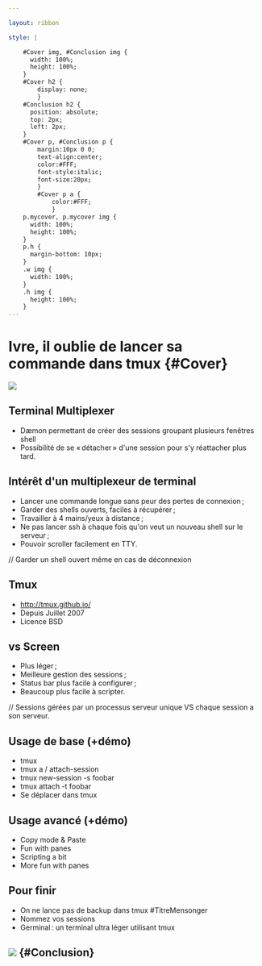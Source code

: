 ```yaml
---

layout: ribbon

style: |

    #Cover img, #Conclusion img {
      width: 100%;
      height: 100%;
    }
    #Cover h2 {
        display: none;
        }
    #Conclusion h2 {
      position: absolute;
      top: 2px;
      left: 2px;
    }
    #Cover p, #Conclusion p {
        margin:10px 0 0;
        text-align:center;
        color:#FFF;
        font-style:italic;
        font-size:20px;
        }
        #Cover p a {
            color:#FFF;
            }
    p.mycover, p.mycover img {
      width: 100%;
      height: 100%;
    }
    p.h {
      margin-bottom: 10px;
    }
    .w img {
      width: 100%;
    }
    .h img {
      height: 100%;
    }
---
```


# Ivre, il oublie de lancer sa commande dans tmux {#Cover}

![](pictures/ivre-cover.png)

## Terminal Multiplexer

- Dæmon permettant de créer des sessions groupant plusieurs fenêtres shell
- Possibilité de se « détacher » d'une session pour s'y réattacher plus tard.

## Intérêt d'un multiplexeur de terminal

- Lancer une commande longue sans peur des pertes de connexion ;
- Garder des shells ouverts, faciles à récupérer ;
- Travailler à 4 mains/yeux à distance ;
- Ne pas lancer ssh à chaque fois qu'on veut un nouveau shell sur le serveur ;
- Pouvoir scroller facilement en TTY.

// Garder un shell ouvert même en cas de déconnexion

## Tmux

- http://tmux.github.io/
- Depuis Juillet 2007
- Licence BSD

## vs Screen

- Plus léger ;
- Meilleure gestion des sessions ;
- Status bar plus facile à configurer ;
- Beaucoup plus facile à scripter.

// Sessions gérées par un processus serveur unique VS chaque session a son serveur.

## Usage de base (+démo)

- tmux
- tmux a / attach-session
- tmux new-session -s foobar
- tmux attach -t foobar
- Se déplacer dans tmux

## Usage avancé (+démo)

- Copy mode & Paste
- Fun with panes
- Scripting a bit
- More fun with panes

## Pour finir

- On ne lance pas de backup dans tmux #TitreMensonger
- Nommez vos sessions
- Germinal : un terminal ultra léger utilisant tmux

## ![](pictures/bhtmux-cartoon.jpg) {#Conclusion}
